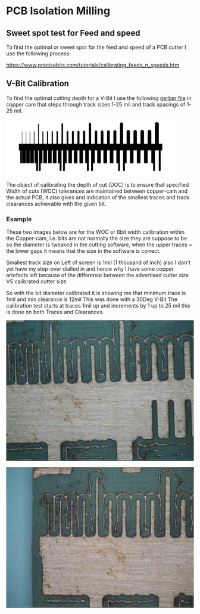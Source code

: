 # PCB Isolation Milling

## Sweet spot test for Feed and speed

To find the optimal or sweet spot for the feed and speed of a PCB cutter I use the following process:

<https://www.precisebits.com/tutorials/calibrating_feeds_n_speeds.htm>

## V-Bit Calibration

To find the optimal cutting depth for a V-Bit I use the following [gerber file]() in copper cam that steps through track sizes 1-25 mil and track spacings of 1-25 mil.

![Placeholder](images/2021-10-19_11-32-21.png)

The object of calibrating the depth of cut (DOC) is to ensure that specified Width of cuts (WOC) tolerances are maintained between copper-cam and the actual PCB, it also gives and indication of the smallest traces and track clearances achievable with the given bit.

### Example

These two images below are for the WOC or ßbit width calibration within the Copper-cam, i.e. bits are not normally the size they are suppose to be so the diameter is tweaked in the cutting software, when the upper traces = the lower gaps it means that the size in the software is correct.

Smallest track size on Left of screen is 1mil (1 thousand of inch) also I don't yet have my step-over dialled in and hence why I have some copper artefacts left because of the difference between the advertised cutter size VS calibrated cutter size.

So with the bit diameter calibrated it is showing me that minimum trace is 1mil and min clearance is 12mil This was done with a 30Deg V-Bit The calibration test starts at traces 1mil up and increments by 1 up to 25 mil this is done on both Traces and Clearances.

![Placeholder](images/20160922-231707-986.png)

![Placeholder](images/20160922-231717-153.png)
